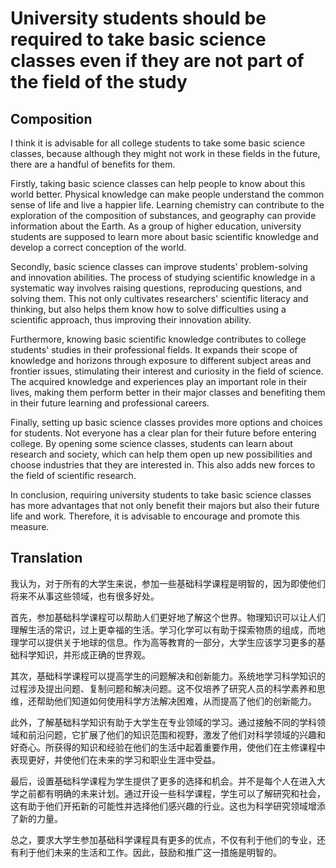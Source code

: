 # University students should be required to take basic science classes even if they are not part of the field of the study

## Composition

I think it is advisable for all college students to take some basic science classes, because although they might not work in these fields in the future, there are a handful of benefits for them. 

Firstly, taking basic science classes can help people to know about this world better. Physical knowledge can make people understand the common sense of life and live a happier life. Learning chemistry can contribute to the exploration of the composition of substances, and geography can provide information about the Earth. As a group of higher education, university students are supposed to learn more about basic scientific knowledge and develop a correct conception of the world. 

Secondly, basic science classes can improve students' problem-solving and innovation abilities. The process of studying scientific knowledge in a systematic way involves raising questions, reproducing questions, and solving them. This not only cultivates researchers' scientific literacy and thinking, but also helps them know how to solve difficulties using a scientific approach, thus improving their innovation ability. 

Furthermore, knowing basic scientific knowledge contributes to college students' studies in their professional fields. It expands their scope of knowledge and horizons through exposure to different subject areas and frontier issues, stimulating their interest and curiosity in the field of science. The acquired knowledge and experiences play an important role in their lives, making them perform better in their major classes and benefiting them in their future learning and professional careers.

Finally, setting up basic science classes provides more options and choices for students. Not everyone has a clear plan for their future before entering college. By opening some science classes, students can learn about research and society, which can help them open up new possibilities and choose industries that they are interested in. This also adds new forces to the field of scientific research. 

In conclusion, requiring university students to take basic science classes has more advantages that not only benefit their majors but also their future life and work. Therefore, it is advisable to encourage and promote this measure.

<div style="page-break-after: always;"></div>

## Translation
我认为，对于所有的大学生来说，参加一些基础科学课程是明智的，因为即使他们将来不从事这些领域，也有很多好处。

首先，参加基础科学课程可以帮助人们更好地了解这个世界。物理知识可以让人们理解生活的常识，过上更幸福的生活。学习化学可以有助于探索物质的组成，而地理学可以提供关于地球的信息。作为高等教育的一部分，大学生应该学习更多的基础科学知识，并形成正确的世界观。

其次，基础科学课程可以提高学生的问题解决和创新能力。系统地学习科学知识的过程涉及提出问题、复制问题和解决问题。这不仅培养了研究人员的科学素养和思维，还帮助他们知道如何使用科学方法解决困难，从而提高了他们的创新能力。

此外，了解基础科学知识有助于大学生在专业领域的学习。通过接触不同的学科领域和前沿问题，它扩展了他们的知识范围和视野，激发了他们对科学领域的兴趣和好奇心。所获得的知识和经验在他们的生活中起着重要作用，使他们在主修课程中表现更好，并使他们在未来的学习和职业生涯中受益。

最后，设置基础科学课程为学生提供了更多的选择和机会。并不是每个人在进入大学之前都有明确的未来计划。通过开设一些科学课程，学生可以了解研究和社会，这有助于他们开拓新的可能性并选择他们感兴趣的行业。这也为科学研究领域增添了新的力量。

总之，要求大学生参加基础科学课程具有更多的优点，不仅有利于他们的专业，还有利于他们未来的生活和工作。因此，鼓励和推广这一措施是明智的。